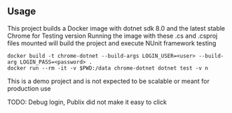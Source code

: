 ## Usage
This project builds a Docker image with dotnet sdk 8.0 and the latest stable Chrome for Testing version
Running the image with these .cs and .csproj files mounted will build the project and execute NUnit framework testing

```
docker build -t chrome-dotnet --build-args LOGIN_USER=<user> --build-arg LOGIN_PASS=<password> .
docker run --rm -it -v $PWD:/data chrome-dotnet dotnet test -v n
```

This is a demo project and is not expected to be scalable or meant for production use

TODO: Debug login, Publix did not make it easy to click
